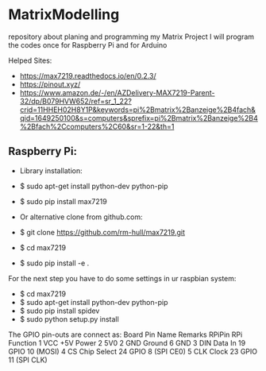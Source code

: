 # MatrixModelling
repository about planing and programming my Matrix Project
I will program the codes once for Raspberry Pi and for Arduino


Helped Sites: 
- https://max7219.readthedocs.io/en/0.2.3/
- https://pinout.xyz/
- https://www.amazon.de/-/en/AZDelivery-MAX7219-Parent-32/dp/B079HVW652/ref=sr_1_22?crid=11HHEH02H8Y1P&keywords=pi%2Bmatrix%2Banzeige%2B4fach&qid=1649250100&s=computers&sprefix=pi%2Bmatrix%2Banzeige%2B4%2Bfach%2Ccomputers%2C60&sr=1-22&th=1

Raspberry Pi:
-
- Library installation:
- $ sudo apt-get install python-dev python-pip
- $ sudo pip install max7219

- Or alternative clone from github.com:
- $ git clone https://github.com/rm-hull/max7219.git
- $ cd max7219
- $ sudo pip install -e .

For the next step you have to do some settings in ur raspbian system:
- $ cd max7219
- $ sudo apt-get install python-dev python-pip
- $ sudo pip install spidev
- $ sudo python setup.py install

The GPIO pin-outs are connect as:
 Board Pin	Name	Remarks	     RPiPin	    RPi Function
 1	        VCC	      +5V Power	   2	    5V0
 2	        GND	      Ground	   6	    GND
 3	        DIN	      Data In	   19	    GPIO 10 (MOSI)
 4	        CS	      Chip Select  24	    GPIO 8 (SPI CE0)
 5	        CLK	      Clock	       23       GPIO 11 (SPI CLK)